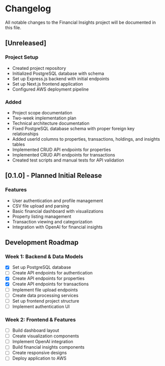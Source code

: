 # Changelog

All notable changes to the Financial Insights project will be documented in this file.

## [Unreleased]

### Project Setup

- Created project repository
- Initialized PostgreSQL database with schema
- Set up Express.js backend with initial endpoints
- Set up Next.js frontend application
- Configured AWS deployment pipeline

### Added

- Project scope documentation
- Two-week implementation plan
- Technical architecture documentation
- Fixed PostgreSQL database schema with proper foreign key relationships
- Added userId columns to properties, transactions, holdings, and insights tables
- Implemented CRUD API endpoints for properties
- Implemented CRUD API endpoints for transactions
- Created test scripts and manual tests for API validation

## [0.1.0] - Planned Initial Release

### Features

- User authentication and profile management
- CSV file upload and parsing
- Basic financial dashboard with visualizations
- Property listing management
- Transaction viewing and categorization
- Integration with OpenAI for financial insights

## Development Roadmap

### Week 1: Backend & Data Models

- [x] Set up PostgreSQL database
- [ ] Create API endpoints for authentication
- [x] Create API endpoints for properties
- [x] Create API endpoints for transactions
- [ ] Implement file upload endpoints
- [ ] Create data processing services
- [ ] Set up frontend project structure
- [ ] Implement authentication UI

### Week 2: Frontend & Features

- [ ] Build dashboard layout
- [ ] Create visualization components
- [ ] Implement OpenAI integration
- [ ] Build financial insights components
- [ ] Create responsive designs
- [ ] Deploy application to AWS
